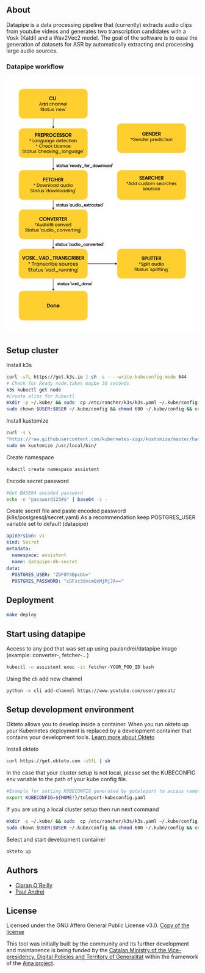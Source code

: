 
## About

Datapipe is a data processing pipeline that (currently) extracts audio clips from youtube videos and generates two transcription candidates with a Vosk (Kaldi) and a Wav2Vec2 model. The goal of the software is to ease the generation of datasets for ASR by automatically extracting and processing large audio sources.

### Datapipe workflow
![Datapipe](datapipe.png)

## Setup cluster

Install k3s

```bash
curl -sfL https://get.k3s.io | sh -s - --write-kubeconfig-mode 644
# Check for Ready node,takes maybe 30 seconds
k3s kubectl get node
#Create alias for Kubectl
mkdir -p ~/.kube/ && sudo  cp /etc/rancher/k3s/k3s.yaml ~/.kube/config && 
sudo chown $USER:$USER ~/.kube/config && chmod 600 ~/.kube/config && export KUBECONFIG=~/.kube/config
```
Install kustomize
```bash
curl -s \
"https://raw.githubusercontent.com/kubernetes-sigs/kustomize/master/hack/install_kustomize.sh"  | bash  && \
sudo mv kustomize /usr/local/bin/
```
Create namespace
```bash
kubectl create namespace assistent
```
Encode secret password
```bash
#Get BASE64 encoded password
echo -n "password123#$" | base64 -i -
```

Create secret file and paste encoded password (k8s/postgresql/secret.yaml)
As a recommendation keep POSTGRES_USER variable set to default (datapipe)
```yml
apiVersion: v1
kind: Secret
metadata:
  namespace: assistent
  name: datapipe-db-secret
data:
  POSTGRES_USER: "ZGF0YXBpcGU="
  POSTGRES_PASSWORD: "cGFzc3dvcmQxMjMjJA=="
```

## Deployment
```bash
make deploy 
```

## Start using datapipe

Access to any pod that was set up using paulandrei/datapipe image (example: converter-, fetcher-.. )
```bash
kubectl -n assistent exec -it fetcher-YOUR_POD_ID bash
```
Using the cli add new channel
```bash
python -m cli add-channel https://www.youtube.com/user/gencat/
```
## Setup development environment

Okteto allows you to develop inside a container. When you run okteto up your Kubernetes deployment is replaced by a development container that contains your development tools.
[Learn more about Okteto](https://github.com/okteto/okteto#how-it-works)

Install okteto
```bash
curl https://get.okteto.com -sSfL | sh
```

In the case that your cluster setup is not local, please set the KUBECONFIG env variable to the path of your kube config file.
```bash
#Example for setting KUBECONFIG generated by goteleport to access remote cluster
export KUBECONFIG=${HOME?}/teleport-kubeconfig.yaml
```
If you are using a local cluster setup then run next command

```bash
mkdir -p ~/.kube/ && sudo  cp /etc/rancher/k3s/k3s.yaml ~/.kube/config && 
sudo chown $USER:$USER ~/.kube/config && chmod 600 ~/.kube/config && export KUBECONFIG=~/.kube/config
```
Select and start development container
```bash
okteto up
```

## Authors

- [Ciaran O'Reilly](https://github.com/ccoreilly)
- [Paul Andrei](https://github.com/PaulNdrei)

## License

Licensed under the GNU Affero General Public License v3.0. [Copy of the license](LICENSE)

This tool was initially built by the community and its further development and maintanence is being funded by the [Catalan Ministry of the Vice-presidency, Digital Policies and Territory of Generalitat](https://politiquesdigitals.gencat.cat/en/inici/index.html) within the framework of the [Aina project](https://politiquesdigitals.gencat.cat/ca/tic/aina-el-projecte-per-garantir-el-catala-en-lera-digital/).